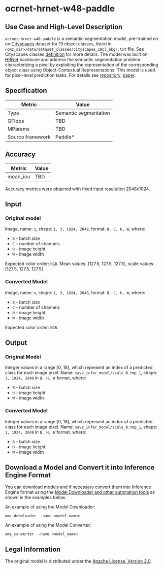 # ocrnet-hrnet-w48-paddle

## Use Case and High-Level Description

`ocrnet-hrnet-w48-paddle` is a semantic segmentation model, pre-trained on on [Cityscapes](https://www.cityscapes-dataset.com) dataset for 19 object classes, listed in `<omz_dir>/data/dataset_classes/cityscapes_19cl_bkgr.txt` file. See Cityscapes classes [definition](https://www.cityscapes-dataset.com/dataset-overview) for more details. The model was built on [HRNet](https://arxiv.org/abs/1904.04514) backbone and address the semantic segmentation problem characterizing a pixel by exploiting the representation of the corresponding object class using Object-Contextual Representations. This model is used for pixel-level prediction tasks. For details see [repository](https://github.com/PaddlePaddle/PaddleSeg/tree/release/2.3/configs/ocrnet), [paper](https://arxiv.org/abs/1909.11065).

## Specification

| Metric            | Value                |
|-------------------|----------------------|
| Type              | Semantic segmentation|
| GFlops            | TBD                  |
| MParams           | TBD                  |
| Source framework  | Paddle\*             |

## Accuracy

| Metric    | Value |
| --------- | ----- |
| mean_iou  | TBD   |

Accuracy metrics were obtained with fixed input resolution 2048x1024.

## Input

### Original model

Image, name: `x`, shape: `1, 3, 1024, 2048`, format: `B, C, H, W`, where:

- `B` - batch size
- `C` - number of channels
- `H` - image height
- `W` - image width

Expected color order: `RGB`.
Mean values: [127.5, 127.5, 127.5], scale values: [127.5, 127.5, 127.5]

### Converted Model

Image, name: `x`, shape: `1, 3, 1024, 2048`, format: `B, C, H, W`, where:

- `B` - batch size
- `C` - number of channels
- `H` - image height
- `W` - image width

Expected color order: `BGR`.

## Output

### Original Model

Integer values in a range [0, 18], which represent an index of a predicted class for each image pixel. Name: `save_infer_model/scale_0.tmp_1`, shape: `1, 1024, 2048` in `B, H, W` format, where:

- `B` - batch size
- `H` - image height
- `W` - image width

### Converted Model

Integer values in a range [0, 18], which represent an index of a predicted class for each image pixel. Name: `save_infer_model/scale_0.tmp_1`, shape: `1, 1024, 2048` in `B, H, W` format, where:

- `B` - batch size
- `H` - image height
- `W` - image width

## Download a Model and Convert it into Inference Engine Format

You can download models and if necessary convert them into Inference Engine format using the [Model Downloader and other automation tools](../../../tools/model_tools/README.md) as shown in the examples below.

An example of using the Model Downloader:
```
omz_downloader --name <model_name>
```

An example of using the Model Converter:
```
omz_converter --name <model_name>
```

## Legal Information

The original model is distributed under the
[Apache License, Version 2.0](https://github.com/PaddlePaddle/PaddleSeg/blob/release/2.3/LICENSE).
